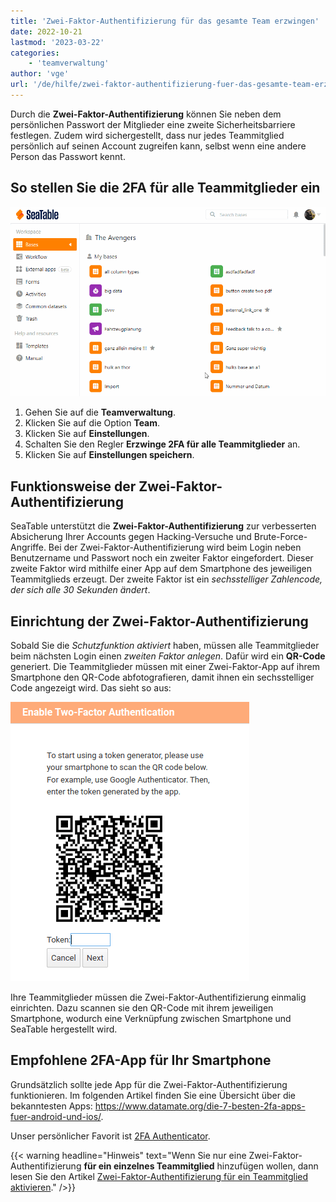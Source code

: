 ```yaml
---
title: 'Zwei-Faktor-Authentifizierung für das gesamte Team erzwingen'
date: 2022-10-21
lastmod: '2023-03-22'
categories:
    - 'teamverwaltung'
author: 'vge'
url: '/de/hilfe/zwei-faktor-authentifizierung-fuer-das-gesamte-team-erzwingen'
---
```


Durch die **Zwei-Faktor-Authentifizierung** können Sie neben dem persönlichen Passwort der Mitglieder eine zweite Sicherheitsbarriere festlegen. Zudem wird sichergestellt, dass nur jedes Teammitglied persönlich auf seinen Account zugreifen kann, selbst wenn eine andere Person das Passwort kennt.

## So stellen Sie die 2FA für alle Teammitglieder ein

![Zwei-Faktor-Authentifizierung für das gesamte Team erzwingen](images/Zwei-Faktor-Authentifizierung-fuer-das-gesamte-Team-erzwingen.gif)

1. Gehen Sie auf die **Teamverwaltung**.
2. Klicken Sie auf die Option **Team**.
3. Klicken Sie auf **Einstellungen**.
4. Schalten Sie den Regler **Erzwinge 2FA für alle Teammitglieder** an.
5. Klicken Sie auf **Einstellungen speichern**.

## Funktionsweise der Zwei-Faktor-Authentifizierung

SeaTable unterstützt die **Zwei-Faktor-Authentifizierung** zur verbesserten Absicherung Ihrer Accounts gegen Hacking-Versuche und Brute-Force-Angriffe. Bei der Zwei-Faktor-Authentifizierung wird beim Login neben Benutzername und Passwort noch ein zweiter Faktor eingefordert. Dieser zweite Faktor wird mithilfe einer App auf dem Smartphone des jeweiligen Teammitglieds erzeugt. Der zweite Faktor ist ein _sechsstelliger Zahlencode, der sich alle 30 Sekunden ändert_.

## Einrichtung der Zwei-Faktor-Authentifizierung

Sobald Sie die _Schutzfunktion aktiviert_ haben, müssen alle Teammitglieder beim nächsten Login einen _zweiten Faktor anlegen_. Dafür wird ein **QR-Code** generiert. Die Teammitglieder müssen mit einer Zwei-Faktor-App auf ihrem Smartphone den QR-Code abfotografieren, damit ihnen ein sechsstelliger Code angezeigt wird. Das sieht so aus:

![Verpflichtende Zwei-Faktor-Authentifizierung](images/mandatory-two-factor-authentication.png)

Ihre Teammitglieder müssen die Zwei-Faktor-Authentifizierung einmalig einrichten. Dazu scannen sie den QR-Code mit ihrem jeweiligen Smartphone, wodurch eine Verknüpfung zwischen Smartphone und SeaTable hergestellt wird.

## Empfohlene 2FA-App für Ihr Smartphone

Grundsätzlich sollte jede App für die Zwei-Faktor-Authentifizierung funktionieren. Im folgenden Artikel finden Sie eine Übersicht über die bekanntesten Apps: https://www.datamate.org/die-7-besten-2fa-apps-fuer-android-und-ios/.

Unser persönlicher Favorit ist [2FA Authenticator](https://2fas.com/).

{{< warning  headline="Hinweis"  text="Wenn Sie nur eine Zwei-Faktor-Authentifizierung **für ein einzelnes Teammitglied** hinzufügen wollen, dann lesen Sie den Artikel [Zwei-Faktor-Authentifizierung für ein Teammitglied aktivieren](https://seatable.io/docs/teamverwaltung/zwei-faktor-authentifizierung-fuer-ein-teammitglied-aktivieren/)." />}}
